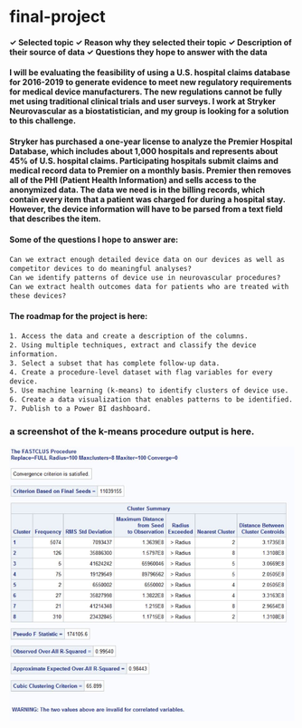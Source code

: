 # final-project
#### ✓ Selected topic ✓ Reason why they selected their topic ✓ Description of their source of data ✓ Questions they hope to answer with the data

#### I will be evaluating the feasibility of using a U.S. hospital claims database for 2016-2019 to generate evidence to meet new regulatory requirements for medical device manufacturers. The new regulations cannot be fully met using traditional clinical trials and user surveys. I work at Stryker Neurovascular as a biostatistician, and my group is looking for a solution to this challenge.  

#### Stryker has purchased a one-year license to analyze the Premier Hospital Database, which includes about 1,000 hospitals and represents about 45% of U.S. hospital claims. Participating hospitals submit claims and medical record data to Premier on a monthly basis.  Premier then removes all of the PHI (Patient Health Information) and sells access to the anonymized data.  The data we need is in the billing records, which contain every item that a patient was charged for during a hospital stay.  However, the device information will have to be parsed from a text field that describes the item.

#### Some of the questions I hope to answer are:
    Can we extract enough detailed device data on our devices as well as competitor devices to do meaningful analyses?
    Can we identify patterns of device use in neurovascular procedures?
    Can we extract health outcomes data for patients who are treated with these devices?
    
#### The roadmap for the project is here: 
    1. Access the data and create a description of the columns.
    2. Using multiple techniques, extract and classify the device information.
    3. Select a subset that has complete follow-up data.
    4. Create a procedure-level dataset with flag variables for every device.
    5. Use machine learning (k-means) to identify clusters of device use.
    6. Create a data visualization that enables patterns to be identified.
    7. Publish to a Power BI dashboard.

### a screenshot of the k-means procedure output is here.
![k-means](/fastclus_brands.jpg)